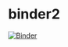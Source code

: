 # binder2

[![Binder](https://mybinder.org/badge_logo.svg)](https://mybinder.org/v2/gh/tmorrell/binder2/master?filepath=aux4_pca.ipynb)

